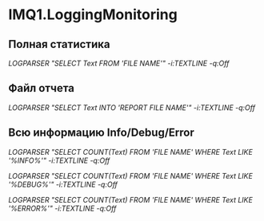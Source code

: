 # IMQ1.LoggingMonitoring
## Полная статистика
*LOGPARSER "SELECT Text FROM 'FILE NAME'" -i:TEXTLINE -q:Off*
## Файл отчета
*LOGPARSER "SELECT Text INTO 'REPORT FILE NAME'" -i:TEXTLINE -q:Off*
## Всю информацию Info/Debug/Error
*LOGPARSER "SELECT COUNT(Text) FROM 'FILE NAME' WHERE Text LIKE '%INFO%'" -i:TEXTLINE -q:Off*

*LOGPARSER "SELECT COUNT(Text) FROM 'FILE NAME' WHERE Text LIKE '%DEBUG%'" -i:TEXTLINE -q:Off*

*LOGPARSER "SELECT COUNT(Text) FROM 'FILE NAME' WHERE Text LIKE '%ERROR%'" -i:TEXTLINE -q:Off*
